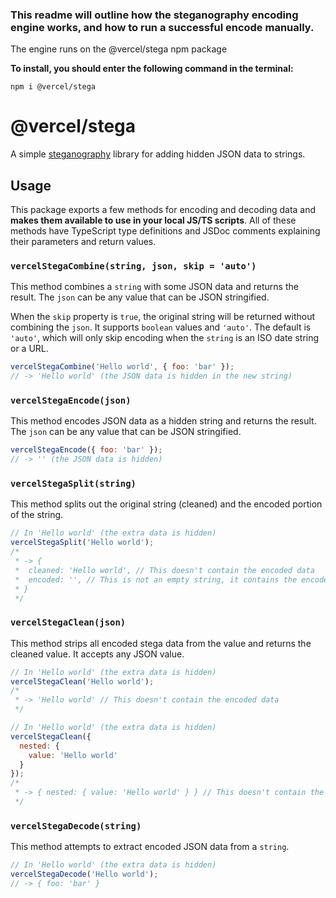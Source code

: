 ### This readme will outline how the steganography encoding engine works, and how to run a successful encode manually.

The engine runs on the @vercel/stega npm package

**To install, you should enter the following command in the terminal:**

```
npm i @vercel/stega
```

# @vercel/stega

A simple [steganography](https://en.wikipedia.org/wiki/Steganography) library for adding hidden JSON data to strings.

## Usage

This package exports a few methods for encoding and decoding data and **makes them available to use in your local JS/TS scripts**. All of these methods have TypeScript type definitions and JSDoc comments explaining their parameters and return values.

### `vercelStegaCombine(string, json, skip = 'auto')`

This method combines a `string` with some JSON data and returns the result. The `json` can be any value that can be JSON stringified.

When the `skip` property is `true`, the original string will be returned without combining the `json`. It supports `boolean` values and `'auto'`. The default is `'auto'`, which will only skip encoding when the `string` is an ISO date string or a URL.

```js
vercelStegaCombine('Hello world', { foo: 'bar' });
// -> 'Hello world' (the JSON data is hidden in the new string)
```

### `vercelStegaEncode(json)`

This method encodes JSON data as a hidden string and returns the result. The `json` can be any value that can be JSON stringified.

```js
vercelStegaEncode({ foo: 'bar' });
// -> '' (the JSON data is hidden)
```

### `vercelStegaSplit(string)`

This method splits out the original string (cleaned) and the encoded portion of the string.

```js
// In 'Hello world' (the extra data is hidden)
vercelStegaSplit('Hello world');
/*
 * -> {
 *  cleaned: 'Hello world', // This doesn't contain the encoded data
 *  encoded: '', // This is not an empty string, it contains the encoded data
 * }
 */
```

### `vercelStegaClean(json)`

This method strips all encoded stega data from the value and returns the cleaned value. It accepts any JSON value.

```js
// In 'Hello world' (the extra data is hidden)
vercelStegaClean('Hello world');
/*
 * -> 'Hello world' // This doesn't contain the encoded data
 */

// In 'Hello world' (the extra data is hidden)
vercelStegaClean({
  nested: {
    value: 'Hello world'
  }
});
/*
 * -> { nested: { value: 'Hello world' } } // This doesn't contain the encoded data
 */
```

### `vercelStegaDecode(string)`

This method attempts to extract encoded JSON data from a `string`.

```js
// In 'Hello world' (the extra data is hidden)
vercelStegaDecode('Hello world');
// -> { foo: 'bar' }
```
